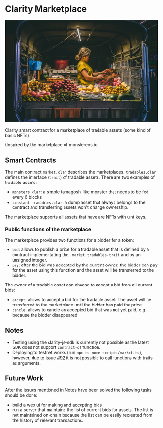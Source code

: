# Clarity Marketplace

![marketplace](marketplace.jpg)

Clarity smart contract for a marketplace of tradable assets (some kind of basic NFTs)

(Inspired by the marketplace of monstereos.io)

## Smart Contracts

The main contract `market.clar` describes the marketplaces. `tradables.clar` defines the interface (`trait`) of tradable assets. There are two examples of tradable assets:

- `monsters.clar`: a simple tamagoshi like monster that needs to be fed every 6 blocks
- `constant-tradables.clar`: a dump asset that always belongs to the contract and transferring assets won't change ownership.

The marketplace supports all assets that have are NFTs with uint keys.

### Public functions of the marketplace

The marketplace provides two functions for a bidder for a token:

- `bid`: allows to publish a price for a tradable asset that is defined by a contract implementating the `.market.tradables-trait` and by an unsigned integer.
- `pay`: after the bid was accepted by the current owner, the bidder can pay for the asset using this function and the asset will be transferred to the bidder.

The owner of a tradable asset can choose to accept a bid from all current bids:

- `accept`: allows to accept a bid for the tradable asset. The asset will be transferred to the marketplace until the bidder has paid the price.
- `cancle`: allows to cancle an accepted bid that was not yet paid, e.g. because the bidder disappeared

## Notes

- Testing using the clarity-js-sdk is currently not possible as the latest SDK does not support `contract-of` function.
- Deploying to testnet works (run `npx ts-node scripts/market.ts`), however, due to issue [#92](https://github.com/blockstack/stacks-transactions-js/issues/92) it is not possible to call functions with traits as arguments.

## Future Work

After the issues mentioned in Notes have been solved the following tasks should be done:

- build a web ui for making and accepting bids
- run a server that maintains the list of current bids for assets. The list is not maintained on-chain because the list can be easily recreated from the history of relevant transactions.
